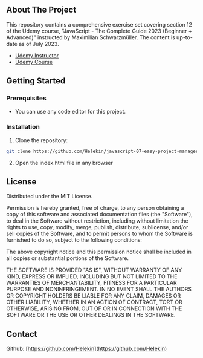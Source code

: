 ## About The Project

This repository contains a comprehensive exercise set covering section 12 of the Udemy course, "JavaScript - The Complete Guide 2023 (Beginner + Advanced)" instructed by Maximilian Schwarzmüller. The content is up-to-date as of July 2023.

- [Udemy Instructor](https://www.udemy.com/user/maximilian-schwarzmuller/)
- [Udemy Course](https://www.udemy.com/course/javascript-the-complete-guide-2020-beginner-advanced/)

## Getting Started

### Prerequisites

- You can use any code editor for this project.

### Installation

1. Clone the repository:

```sh
git clone https://github.com/Helekin/javascript-07-easy-project-manager.git
```

2. Open the index.html file in any browser

## License

Distributed under the MIT License.

Permission is hereby granted, free of charge, to any person obtaining a copy of this software and associated documentation files (the "Software"), to deal in the Software without restriction, including without limitation the rights to use, copy, modify, merge, publish, distribute, sublicense, and/or sell copies of the Software, and to permit persons to whom the Software is furnished to do so, subject to the following conditions:

The above copyright notice and this permission notice shall be included in all copies or substantial portions of the Software.

THE SOFTWARE IS PROVIDED "AS IS", WITHOUT WARRANTY OF ANY KIND, EXPRESS OR IMPLIED, INCLUDING BUT NOT LIMITED TO THE WARRANTIES OF MERCHANTABILITY, FITNESS FOR A PARTICULAR PURPOSE AND NONINFRINGEMENT. IN NO EVENT SHALL THE AUTHORS OR COPYRIGHT HOLDERS BE LIABLE FOR ANY CLAIM, DAMAGES OR OTHER LIABILITY, WHETHER IN AN ACTION OF CONTRACT, TORT OR OTHERWISE, ARISING FROM, OUT OF OR IN CONNECTION WITH THE SOFTWARE OR THE USE OR OTHER DEALINGS IN THE SOFTWARE.

## Contact

Github: [https://github.com/Helekin](https://github.com/Helekin)
